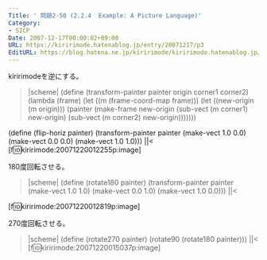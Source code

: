 ```yaml
---
Title: ' 問題2-50 (2.2.4  Example: A Picture Language)'
Category:
- SICP
Date: 2007-12-17T00:00:02+09:00
URL: https://kiririmode.hatenablog.jp/entry/20071217/p3
EditURL: https://blog.hatena.ne.jp/kiririmode/kiririmode.hatenablog.jp/atom/entry/8454420450078215900
---
```



kiririmodeを逆にする。
>|scheme|
(define (transform-painter painter origin corner1 corner2)
  (lambda (frame)
    (let ((m (frame-coord-map frame)))
      (let ((new-origin (m origin)))
        (painter
         (make-frame new-origin
                     (sub-vect (m corner1) new-origin)
                     (sub-vect (m corner2) new-origin)))))))

(define (flip-horiz painter)
  (transform-painter painter
		     (make-vect 1.0 0.0)
		     (make-vect 0.0 0.0)
		     (make-vect 1.0 1.0)))
||<
[f:id:kiririmode:20071220012255p:image]

180度回転させる。
>|scheme|
(define (rotate180 painter)
  (transform-painter painter
		     (make-vect 1.0 1.0)
		     (make-vect 0.0 1.0)
		     (make-vect 1.0 0.0)))
||<

[f:id:kiririmode:20071220012819p:image]

270度回転させる。
>|scheme|
(define (rotate270 painter)
  (rotate90 (rotate180 painter)))
||<
[f:id:kiririmode:20071220015037p:image]
